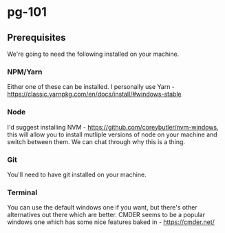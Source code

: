 # pg-101

## Prerequisites

We're going to need the following installed on your machine.

### NPM/Yarn

Either one of these can be installed. I personally use Yarn - https://classic.yarnpkg.com/en/docs/install/#windows-stable

### Node

I'd suggest installing NVM - https://github.com/coreybutler/nvm-windows, this will allow you to install mutliple versions of node on your machine and switch between them. We can chat through why this is a thing.

### Git

You'll need to have git installed on your machine.

### Terminal

You can use the default windows one if you want, but there's other alternatives out there which are better. CMDER seems to be a popular windows one which has some nice features baked in - https://cmder.net/
